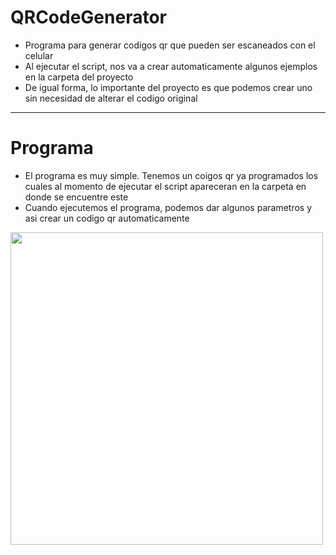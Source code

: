 # QRCodeGenerator
* Programa para generar codigos qr que pueden ser escaneados con el celular
* Al ejecutar el script, nos va a crear automaticamente algunos ejemplos en la carpeta del proyecto
* De igual forma, lo importante del proyecto es que podemos crear uno sin necesidad de alterar el codigo original
---
# Programa
* El programa es muy simple. Tenemos un coigos qr ya programados los cuales al momento de ejecutar el script apareceran en la carpeta en donde se encuentre este
* Cuando ejecutemos el programa, podemos dar algunos parametros y asi crear un codigo qr automaticamente

<img width = 500 height = 500 src=https://github.com/MarcoPaoletta/QRCodeGenerator/blob/main/Demostration.gif>
